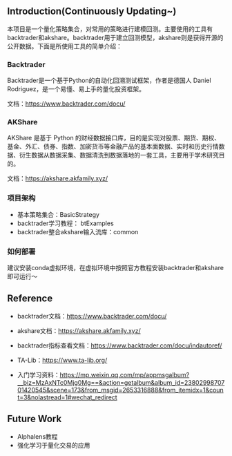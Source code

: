 ## Introduction(Continuously Updating~)
本项目是一个量化策略集合，对常用的策略进行建模回测。主要使用的工具有backtrader和akshare。backtrader用于建立回测模型，akshare则是获得开源的公开数据。下面是所使用工具的简单介绍：
### Backtrader
Backtrader是一个基于Python的自动化回溯测试框架，作者是德国人 Daniel Rodriguez，是一个易懂、易上手的量化投资框架。

文档：https://www.backtrader.com/docu/
### AKShare
AKShare 是基于 Python 的财经数据接口库，目的是实现对股票、期货、期权、基金、外汇、债券、指数、加密货币等金融产品的基本面数据、实时和历史行情数据、衍生数据从数据采集、数据清洗到数据落地的一套工具，主要用于学术研究目的。

文档：https://akshare.akfamily.xyz/

### 项目架构
* 基本策略集合：BasicStrategy
* backtrader学习教程： btExamples
* backtrader整合akshare输入流库：common

### 如何部署
建议安装conda虚拟环境，在虚拟环境中按照官方教程安装backtrader和akshare即可运行～

## Reference
* backtrader文档：https://www.backtrader.com/docu/

* akshare文档：https://akshare.akfamily.xyz/

* backtrader指标查看文档：https://www.backtrader.com/docu/indautoref/

* TA-Lib：https://www.ta-lib.org/

* 入门学习资料：https://mp.weixin.qq.com/mp/appmsgalbum?__biz=MzAxNTc0Mjg0Mg==&action=getalbum&album_id=2380299870701420545&scene=173&from_msgid=2653316888&from_itemidx=1&count=3&nolastread=1#wechat_redirect

## Future Work
* Alphalens教程
* 强化学习于量化交易的应用